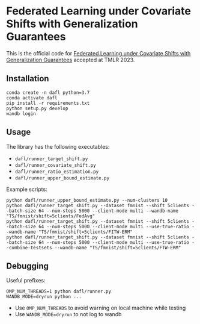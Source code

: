 # Federated Learning under Covariate Shifts with Generalization Guarantees

This is the official code for [Federated Learning under Covariate Shifts with Generalization Guarantees](https://openreview.net/forum?id=N7lCDaeNiS) accepted at TMLR 2023.

## Installation 

```
conda create -n dafl python=3.7
conda activate dafl
pip install -r requirements.txt
python setup.py develop
wandb login
```


## Usage

The library has the following executables:

- `dafl/runner_target_shift.py`
- `dafl/runner_covariate_shift.py`
- `dafl/runner_ratio_estimation.py`
- `dafl/runner_upper_bound_estimate.py`


Example scripts:

```
python dafl/runner_upper_bound_estimate.py --num-clusters 10
python dafl/runner_target_shift.py --dataset fmnist --shift 5clients --batch-size 64 --num-steps 5000 --client-mode multi --wandb-name "TS/fmnist/shift=5clients/FedAvg"
python dafl/runner_target_shift.py --dataset fmnist --shift 5clients --batch-size 64 --num-steps 5000 --client-mode multi --use-true-ratio --wandb-name "TS/fmnist/shift=5clients/FITW-ERM"
python dafl/runner_target_shift.py --dataset fmnist --shift 5clients --batch-size 64 --num-steps 5000 --client-mode multi --use-true-ratio --combine-testsets --wandb-name "TS/fmnist/shift=5clients/FTW-ERM"
```

## Debugging

Useful prefixes:

```
OMP_NUM_THREADS=1 python dafl/runner.py
WANDB_MODE=dryrun python ...
```

- Use `OMP_NUM_THREADS` to avoid warning on local machine while testing
- Use `WANDB_MODE=dryrun` to not log to wandb

